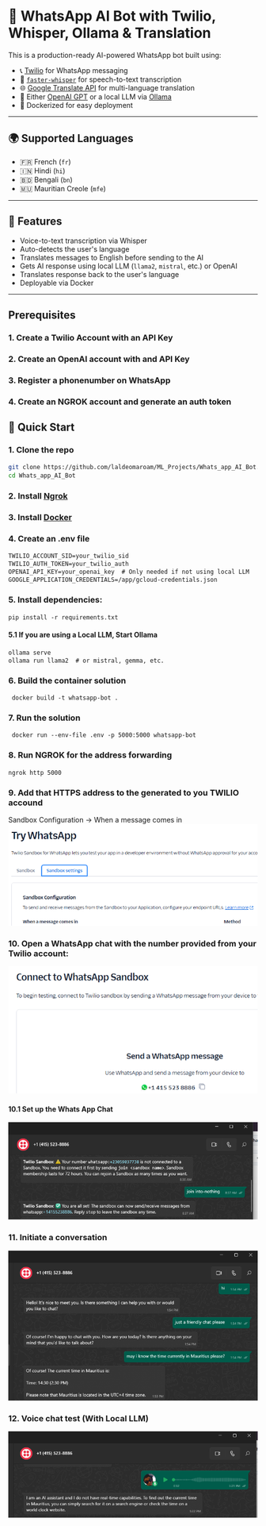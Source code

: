 # 🧠 WhatsApp AI Bot with Twilio, Whisper, Ollama & Translation

This is a production-ready AI-powered WhatsApp bot built using:

- 📞 [Twilio](https://www.twilio.com/) for WhatsApp messaging
- 🎤 [`faster-whisper`](https://github.com/guillaumekln/faster-whisper) for speech-to-text transcription
- 🌐 [Google Translate API](https://cloud.google.com/translate/docs) for multi-language translation
- 💬 Either [OpenAI GPT](https://openai.com/) or a local LLM via [Ollama](https://ollama.com/)
- 🐳 Dockerized for easy deployment

---

## 🌍 Supported Languages

- 🇫🇷 French (`fr`)
- 🇮🇳 Hindi (`hi`)
- 🇧🇩 Bengali (`bn`)
- 🇲🇺 Mauritian Creole (`mfe`)

---

## 🔧 Features

- Voice-to-text transcription via Whisper
- Auto-detects the user's language
- Translates messages to English before sending to the AI
- Gets AI response using local LLM (`llama2`, `mistral`, etc.) or OpenAI
- Translates response back to the user's language
- Deployable via Docker

---

## Prerequisites

### 1. Create a Twilio Account with an API Key
### 2. Create an OpenAI account with and API Key
### 3. Register a phonenumber on WhatsApp
### 4. Create an NGROK account and generate an auth token



## 🚀 Quick Start

### 1. Clone the repo

```bash
git clone https://github.com/laldeomaroam/ML_Projects/Whats_app_AI_Bot.git
cd Whats_app_AI_Bot
```

### 2. Install [Ngrok](https://ngrok.com/downloads/)

### 3. Install [Docker](https://www.docker.com/)

### 4. Create an .env file
```
TWILIO_ACCOUNT_SID=your_twilio_sid
TWILIO_AUTH_TOKEN=your_twilio_auth
OPENAI_API_KEY=your_openai_key  # Only needed if not using local LLM
GOOGLE_APPLICATION_CREDENTIALS=/app/gcloud-credentials.json
```
### 5. Install dependencies:
```
pip install -r requirements.txt
```
#### 5.1 If you are using a Local LLM, Start Ollama
```
ollama serve
ollama run llama2  # or mistral, gemma, etc.
```
### 6. Build the container solution
```
 docker build -t whatsapp-bot .
```
### 7. Run the solution 
```
 docker run --env-file .env -p 5000:5000 whatsapp-bot
```
### 8. Run NGROK for the address forwarding
```
ngrok http 5000
```
### 9. Add that HTTPS address to the generated to you TWILIO accound
Sandbox Configuration -> When a message comes in
![Twilio webhook](https://github.com/laldeomaroam/ML_Projects/blob/main/Whats_app_AI_Bot/Twilio_update.png)

### 10. Open a WhatsApp chat with the number provided from your Twilio account:
![Twilio WhatApp Number](https://github.com/laldeomaroam/ML_Projects/blob/main/Whats_app_AI_Bot/Twilio_WA.png)

#### 10.1 Set up the Whats App Chat
![WhatsAPP Set UP](https://github.com/laldeomaroam/ML_Projects/blob/main/Whats_app_AI_Bot/WA_chat_setup.png)

### 11. Initiate a conversation
![Test Conversation test using OpenAI](https://github.com/laldeomaroam/ML_Projects/blob/main/Whats_app_AI_Bot/WA_chat_test1.png)

### 12. Voice chat test (With Local LLM)
![Test Voice Chat using the Local LLM](https://github.com/laldeomaroam/ML_Projects/blob/main/Whats_app_AI_Bot/WA_voicechat_test1.png)
